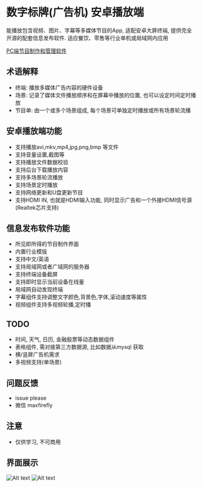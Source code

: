 # 数字标牌(广告机) 安卓播放端
能播放包含视频、图片、字幕等多媒体节目的App, 适配安卓大屏终端, 提供完全开源的配套信息发布软件.
适应餐饮、零售等行业单机或局域网内应用

[PC端节目制作和管理软件 ](https://github.com/xfirefly/AD_server)

## 术语解释
- 终端: 播放多媒体广告内容的硬件设备
- 场景: 记录了媒体文件播放顺序和在屏幕中播放的位置, 也可以设定时间定时播放
- 节目单: 由一个或多个场景组成, 每个场景可单独定时播放或所有场景轮流播

## 安卓播放端功能
- 支持播放avi,mkv,mp4,jpg,png,bmp 等文件
- 支持音量设置,截图等
- 支持播放文件数据校验
- 支持后台下载播放内容
- 支持多场景轮流播放
- 支持场景定时播放
- 支持网络更新和U盘更新节目
- 支持HDMI IN, 也就是HDMI输入功能, 同时显示广告和一个外接HDMI信号源(Realtek芯片支持)

## 信息发布软件功能
- 所见即所得的节目制作界面
- 内置行业模版
- 支持中文/英语
- 支持局域网或者广域网的服务器
- 支持终端设备截屏
- 支持即时显示当前设备在线量
- 局域网自动发现终端
- 字幕组件支持调整文字颜色,背景色,字体,滚动速度等属性
- 视频组件支持多视频轮播,定时播

## TODO
- 时间, 天气, 日历, 金融股票等动态数据组件
- 表格组件, 需对接第三方数据源, 比如数据从mysql 获取
- 横/竖屏广告机需求
- 多视频支持(单场景)
 
## 问题反馈
- issue please
- 微信 maxfirefly

## 注意
- 仅供学习, 不可商用

## 界面展示
![Alt text](image/edit.png?raw=true "Title")
![Alt text](image/bg.png?raw=true "Title")

 
